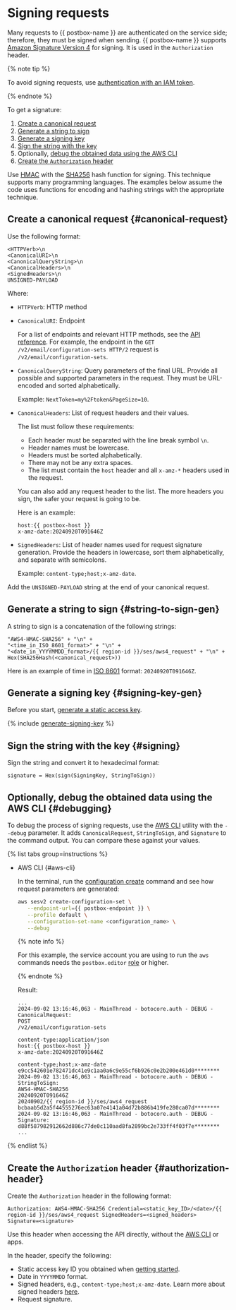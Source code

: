 # Signing requests

Many requests to {{ postbox-name }} are authenticated on the service side; therefore, they must be signed when sending. {{ postbox-name }} supports [Amazon Signature Version 4](https://docs.amazonaws.cn/en_us/IAM/latest/UserGuide/reference_aws-signing.html) for signing. It is used in the `Authorization` header.

{% note tip %}

To avoid signing requests, use [authentication with an IAM token](../api-ref/authentication.md#iam-ses-example).

{% endnote %}

To get a signature:

1. [Create a canonical request](#canonical-request)
1. [Generate a string to sign](#string-to-sign-gen)
1. [Generate a signing key](#signing-key-gen)
1. [Sign the string with the key](#signing)
1. Optionally, [debug the obtained data using the AWS CLI](#debugging)
1. [Create the `Authorization` header](#authorization-header)

Use [HMAC](https://en.wikipedia.org/wiki/HMAC) with the [SHA256](https://en.wikipedia.org/wiki/SHA-2) hash function for signing. This technique supports many programming languages. The examples below assume the code uses functions for encoding and hashing strings with the appropriate technique.

## Create a canonical request {#canonical-request}

Use the following format:

```text
<HTTPVerb>\n
<CanonicalURI>\n
<CanonicalQueryString>\n
<CanonicalHeaders>\n
<SignedHeaders>\n
UNSIGNED-PAYLOAD
```

Where:

* `HTTPVerb`: HTTP method
* `CanonicalURI`: Endpoint

   For a list of endpoints and relevant HTTP methods, see the [API reference](api-ref/index.md). For example, the endpoint in the `GET /v2/email/configuration-sets HTTP/2` request is `/v2/email/configuration-sets`.

* `CanonicalQueryString`: Query parameters of the final URL. Provide all possible and supported parameters in the request. They must be URL-encoded and sorted alphabetically.

   Example: `NextToken=my%2Ftoken&PageSize=10`.

* `CanonicalHeaders`: List of request headers and their values. 

   The list must follow these requirements:

   * Each header must be separated with the line break symbol `\n`.
   * Header names must be lowercase.
   * Headers must be sorted alphabetically.
   * There may not be any extra spaces.
   * The list must contain the `host` header and all `x-amz-*` headers used in the request.

   You can also add any request header to the list. The more headers you sign, the safer your request is going to be.

   Here is an example: 

   ```
   host:{{ postbox-host }}
   x-amz-date:20240920T091646Z
   ```

* `SignedHeaders`: List of header names used for request signature generation. Provide the headers in lowercase, sort them alphabetically, and separate with semicolons.

   Example: `content-type;host;x-amz-date`.

Add the `UNSIGNED-PAYLOAD` string at the end of your canonical request.

## Generate a string to sign {#string-to-sign-gen}

A string to sign is a concatenation of the following strings:

```text
"AWS4-HMAC-SHA256" + "\n" +
"<time_in_ISO_8601_format>" + "\n" +
"<date_in_YYYYMMDD_format>/{{ region-id }}/ses/aws4_request" + "\n" +
Hex(SHA256Hash(<canonical_request>))
```

Here is an example of time in [ISO 8601](https://www.iso.org/iso-8601-date-and-time-format.html) format: `20240920T091646Z`.

## Generate a signing key {#signing-key-gen}

Before you start, [generate a static access key](index.md#before-you-begin).

{% include [generate-signing-key](../../_includes/storage/generate-signing-key.md) %}

## Sign the string with the key {#signing}

Sign the string and convert it to hexadecimal format:

```text
signature = Hex(sign(SigningKey, StringToSign))
```

## Optionally, debug the obtained data using the AWS CLI {#debugging}

To debug the process of signing requests, use the [AWS CLI](../tools/aws-cli.md) utility with the `--debug` parameter. It adds `CanonicalRequest`, `StringToSign`, and `Signature` to the command output. You can compare these against your values.

{% list tabs group=instructions %}

- AWS CLI {#aws-cli}

   In the terminal, run the [configuration create](../operations/create-configuration.md) command and see how request parameters are generated:

   ```bash
   aws sesv2 create-configuration-set \
      --endpoint-url={{ postbox-endpoint }} \
      --profile default \
      --configuration-set-name <configuration_name> \
      --debug
   ```

   {% note info %}

   For this example, the service account you are using to run the `aws` commands needs the `postbox.editor` [role](../security/index.md#postbox-editor) or higher.

   {% endnote %}

   Result:

   ```text
   ...
   2024-09-02 13:16:46,063 - MainThread - botocore.auth - DEBUG - CanonicalRequest:
   POST
   /v2/email/configuration-sets

   content-type:application/json
   host:{{ postbox-host }}
   x-amz-date:20240920T091646Z

   content-type;host;x-amz-date
   e9cc542601e782471dc41e9c1aa0a6c9e55cf6b926c0e2b200e461d0********
   2024-09-02 13:16:46,063 - MainThread - botocore.auth - DEBUG - StringToSign:
   AWS4-HMAC-SHA256
   20240920T091646Z
   20240902/{{ region-id }}/ses/aws4_request
   bcbaab5d2a5f44555276ec63a07e4141a04d72b886b419fe280ca07d********
   2024-09-02 13:16:46,063 - MainThread - botocore.auth - DEBUG - Signature:
   d88f587982912662d886c77de0c110aad8fa2899bc2e733ff4f03f7e********
   ...
   ```

{% endlist %}

## Create the `Authorization` header {#authorization-header}

Create the `Authorization` header in the following format:

```text
Authorization: AWS4-HMAC-SHA256 Credential=<static_key_ID>/<date>/{{ region-id }}/ses/aws4_request SignedHeaders=<signed_headers> Signature=<signature>
```

Use this header when accessing the API directly, without the [AWS CLI](../tools/aws-cli.md) or apps.

In the header, specify the following:

* Static access key ID you obtained when [getting started](index.md#before-you-begin).
* Date in `YYYYMMDD` format.
* Signed headers, e.g., `content-type;host;x-amz-date`. Learn more about signed headers [here](api-ref/request-headers.md).
* Request signature.
